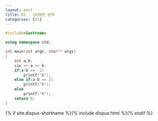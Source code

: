 ```yaml
---
layout: post
title: D1 - 1936번 문제
categories: [d1]
---
```


~~~cpp
#include<iostream>

using namespace std;

int main(int argc, char** argv)
{
    int a,b;
    cin >> a >> b;
    if(a-b == -1)
        printf("B");
    else if(a-b == 2)
        printf("B");
    else
        printf("A");
	return 0;
}
~~~

{% if site.dispus-shortname %}{% include dispus.html %}{% endif %}